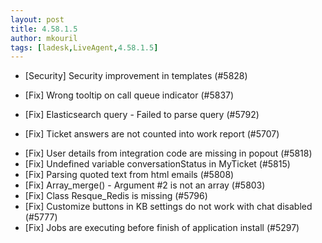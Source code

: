 ```yaml
---
layout: post
title: 4.58.1.5
author: mkouril
tags: [ladesk,LiveAgent,4.58.1.5]
---
```


- [Security] Security improvement in templates (#5828)

- [Fix] Wrong tooltip on call queue indicator (#5837)
- [Fix] Elasticsearch query - Failed to parse query (#5792)
- [Fix] Ticket answers are not counted into work report (#5707)

<!--more-->

- [Fix] User details from integration code are missing in popout (#5818)
- [Fix] Undefined variable conversationStatus in MyTicket (#5815)
- [Fix] Parsing quoted text from html emails (#5808)
- [Fix] Array_merge() - Argument #2 is not an array (#5803)
- [Fix] Class Resque_Redis is missing (#5796)
- [Fix] Customize buttons in KB settings do not work with chat disabled (#5777)
- [Fix] Jobs are executing before finish of application install (#5297)
